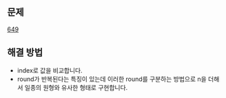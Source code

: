 ## 문제

[649](https://leetcode.com/problems/dota2-senate/?envType=study-plan-v2&envId=leetcode-75)

## 해결 방법

- index로 값을 비교합니다.
- round가 반복된다는 특징이 있는데 이러한 round를 구분하는 방법으로 n을 더해서 일종의 원형와 유사한 형태로 구현합니다.
